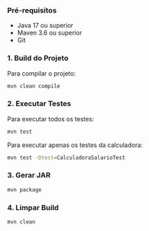 
### Pré-requisitos

- Java 17 ou superior
- Maven 3.6 ou superior
- Git


### 1. Build do Projeto

Para compilar o projeto:

```bash
mvn clean compile
```

### 2. Executar Testes

Para executar todos os testes:

```bash
mvn test
```

Para executar apenas os testes da calculadora:

```bash
mvn test -Dtest=CalculadoraSalarioTest
```

### 3. Gerar JAR

```bash
mvn package
```

### 4. Limpar Build

```bash
mvn clean
```


